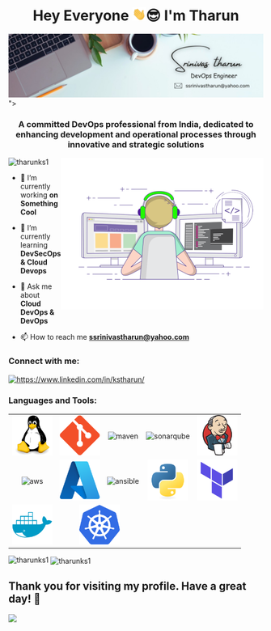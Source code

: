 <h1 align="center">Hey Everyone <img src="./Wave.gif" width="27" alt="wave">😎 I'm Tharun</h1>
  <img src="https://github.com/tharunks1/tharunks1/blob/main/Linkedin_bnr.jpeg"> </div>"> </div>
<h3 align="center">A committed DevOps professional from India, dedicated to enhancing development and operational processes through innovative and strategic solutions</h3>

<img align="right" alt="Coding" width="400" src="https://raw.githubusercontent.com/devSouvik/devSouvik/master/gif3.gif">
<p align="left"> <img src="https://komarev.com/ghpvc/?username=tharunks1&label=Profile%20views&color=0e75b6&style=flat" alt="tharunks1" /> </p>

- 🔭 I’m currently working **on Something Cool**

- 🌱 I’m currently learning **DevSecOps & Cloud Devops**

- 💬 Ask me about **Cloud DevOps & DevOps**

- 📫 How to reach me **ssrinivastharun@yahoo.com**

<h3 align="left">Connect with me:</h3>
<p align="left">
<a href="https://linkedin.com/in/https://www.linkedin.com/in/kstharun/" target="blank"><img align="center" src="https://raw.githubusercontent.com/rahuldkjain/github-profile-readme-generator/master/src/images/icons/Social/linked-in-alt.svg" alt="https://www.linkedin.com/in/kstharun/" height="30" width="40" /></a>
</p>

<h3 align="left">Languages and Tools:</h3>
<table width="100%" height="100%" align="center">
   <tr>
      <td align="center">
        <img alt="linux" height="80px" width="80px" src="https://github.com/devicons/devicon/blob/master/icons/linux/linux-original.svg">
     </td>
     <td align="center">
        <img alt="git" height="80px" width="80px" src="https://github.com/devicons/devicon/blob/master/icons/git/git-original.svg">
     </td>
     <td align="center">
      <img alt="maven" height="80px" width="80px" src="https://upload.wikimedia.org/wikipedia/commons/5/52/Apache_Maven_logo.svg">
     </td>
     <td align="center">
        <img alt="sonarqube" height="80px" width="80px" src="https://cdn.jsdelivr.net/gh/devicons/devicon/icons/sonarqube/sonarqube-original.svg">
     </td>
     <td align="center">
      <img alt="jenkins" height="80px" width="80px" src="https://raw.githubusercontent.com/devicons/devicon/master/icons/jenkins/jenkins-original.svg">
     </td>
   </tr>
   <tr>
     <td align="center">
      <img alt="aws" height="80px" width="80px" src="https://upload.wikimedia.org/wikipedia/commons/9/93/Amazon_Web_Services_Logo.svg">
     </td>
     <td align="center">
      <img alt="azure" height="80px" width="80px" src="https://github.com/devicons/devicon/blob/master/icons/azure/azure-original.svg">
     </td>
     <td align="center">
      <img alt="ansible" height="80px" width="80px" src="https://upload.wikimedia.org/wikipedia/commons/2/24/Ansible_logo.svg">
     </td>
     <td align="center">
      <img alt="python" height="80px" width="80px" src="https://raw.githubusercontent.com/devicons/devicon/master/icons/python/python-original.svg">
     </td>
     <td align="center">
      <img alt="terraform" height="80px" width="80px" src="https://raw.githubusercontent.com/devicons/devicon/master/icons/terraform/terraform-original.svg">
     </td>
   </tr>
   <tr>
     <td align="center">
      <img alt="docker" height="80px" width="80px" src="https://github.com/devicons/devicon/blob/master/icons/docker/docker-plain.svg">
     </td>
     <td align="center" colspan="2">
      <img alt="kubernetes" height="80px" width="80px" src="https://raw.githubusercontent.com/devicons/devicon/master/icons/kubernetes/kubernetes-plain.svg">
     </td>
   </tr>
 </table>

<p><img align="left" src="https://github-readme-stats.vercel.app/api/top-langs?username=tharunks1&show_icons=true&locale=en&layout=compact" alt="tharunks1" /></p>

<p>&nbsp;<img align="center" src="https://github-readme-stats.vercel.app/api?username=tharunks1&show_icons=true&locale=en" alt="tharunks1" /></p>

<h2>Thank you for visiting my profile. Have a great day! 🌟</h2><img src="[Ni00ZWU2YzkyMjViZDEuZ2lmIn1dXSwiYXVkIjpbInVybjpzZXJ2aWNlOmZpbGUuZG93bmxvYWQiXX0.EXdtHcY0K3_YAE6xErW8kOB7M5LqSo9eBgkjhdOgd9s](https://i.pinimg.com/originals/1a/b4/e6/1ab4e6a7041358d80dd6809fd4b97395.gif)https://i.pinimg.com/originals/1a/b4/e6/1ab4e6a7041358d80dd6809fd4b97395.gif" width="60px">
